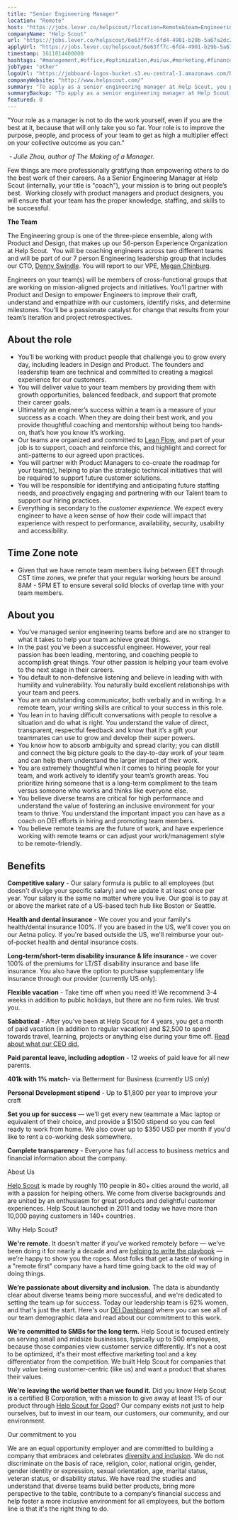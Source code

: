 ```yaml
---
title: "Senior Engineering Manager"
location: "Remote"
host: "https://jobs.lever.co/helpscout/?location=Remote&team=Engineering"
companyName: "Help Scout"
url: "https://jobs.lever.co/helpscout/6e63ff7c-6fd4-4901-b29b-5a67a2dc27f8"
applyUrl: "https://jobs.lever.co/helpscout/6e63ff7c-6fd4-4901-b29b-5a67a2dc27f8/apply"
timestamp: 1611014400000
hashtags: "#management,#office,#optimization,#ui/ux,#marketing,#finance"
jobType: "other"
logoUrl: "https://jobboard-logos-bucket.s3.eu-central-1.amazonaws.com/help-scout"
companyWebsite: "http://www.helpscout.com/"
summary: "To apply as a senior engineering manager at Help Scout, you preferably need to be passionate about leading, mentoring, and coaching people to accomplish great things."
summaryBackup: "To apply as a senior engineering manager at Help Scout, you preferably need to have some knowledge of: #management, #ui/ux, #marketing."
featured: 0
---
```


“Your role as a manager is not to do the work yourself, even if you are the best at it, because that will only take you so far. Your role is to improve the purpose, people, and process of your team to get as high a multiplier effect on your collective outcome as you can.”

 - _Julie Zhou, author of The Making of a Manager._

Few things are more professionally gratifying than empowering others to do the best work of their careers. As a Senior Engineering Manager at Help Scout (internally, your title is "coach"), your mission is to bring out people’s best.  Working closely with product managers and product designers, you will ensure that your team has the proper knowledge, staffing, and skills to be successful. 

**The Team**

The Engineering group is one of the three-piece ensemble, along with Product and Design, that makes up our 56-person Experience Organization at Help Scout.  You will be coaching engineers across two different teams and will be part of our 7 person Engineering leadership group that includes our CTO, [Denny Swindle](https://www.linkedin.com/in/dennyswindle/). You will report to our VPE, [Megan Chinburg](https://www.linkedin.com/in/chinburg/). 

Engineers on your team(s) will be members of cross-functional groups that are working on mission-aligned projects and initiatives. You’ll partner with Product and Design to empower Engineers to improve their craft, understand and empathize with our customers, identify risks, and determine milestones. You’ll be a passionate catalyst for change that results from your team’s iteration and project retrospectives.

## About the role

*   You’ll be working with product people that challenge you to grow every day, including leaders in Design and Product. The founders and leadership team are technical and committed to creating a magical experience for our customers. 
*   You will deliver value to your team members by providing them with growth opportunities, balanced feedback, and support that promote their career goals.
*   Ultimately an engineer’s success within a team is a measure of your success as a coach. When they are doing their best work, and you provide thoughtful coaching and mentorship without being too hands-on, that’s how you know it’s working.
*   Our teams are organized and committed to [Lean Flow](https://thisislean.com/), and part of your job is to support, coach and reinforce this, and highlight and correct for anti-patterns to our agreed upon practices.
*   You will partner with Product Managers to co-create the roadmap for your team(s), helping to plan the strategic technical initiatives that will be required to support future customer solutions.
*   You will be responsible for identifying and anticipating future staffing needs, and proactively engaging and partnering with our Talent team to support our hiring practices.
*   Everything is secondary to the _customer experience_. We expect every engineer to have a keen sense of how their code will impact that experience with respect to performance, availability, security, usability and accessibility.

## Time Zone note

*   Given that we have remote team members living between EET through CST time zones, we prefer that your regular working hours be around 8AM - 5PM ET to ensure several solid blocks of overlap time with your team members.

## About you

*   You’ve managed senior engineering teams before and are no stranger to what it takes to help your team achieve great things.
*   In the past you’ve been a successful engineer. However, your real passion has been leading, mentoring, and coaching people to accomplish great things. Your other passion is helping your team evolve to the next stage in their careers. 
*   You default to non-defensive listening and believe in leading with with humility and vulnerability. You naturally build excellent relationships with your team and peers. 
*   You are an outstanding communicator, both verbally and in writing. In a remote team, your writing skills are critical to your success in this role. 
*   You lean in to having difficult conversations with people to resolve a situation and do what is right. You understand the value of direct, transparent, respectful feedback and know that it’s a gift your teammates can use to grow and develop their super powers. 
*   You know how to absorb ambiguity and spread clarity; you can distill and connect the big picture goals to the day-to-day work of your team and can help them understand the larger impact of their work. 
*   You are extremely thoughtful when it comes to hiring people for your team, and work actively to identify your team’s growth areas. You prioritize hiring someone that is a long-term compliment to the team versus someone who works and thinks like everyone else. 
*   You believe diverse teams are critical for high performance and understand the value of fostering an inclusive environment for your team to thrive. You understand the important impact you can have as a coach on DEI efforts in hiring and promoting team members.
*   You believe remote teams are the future of work, and have experience working with remote teams or can adjust your work/management style to be remote-friendly.

## Benefits

**Competitive salary** - Our salary formula is public to all employees (but doesn't divulge your specific salary) and we update it at least once per year. Your salary is the same no matter where you live. Our goal is to pay at or above the market rate of a US-based tech hub like Boston or Seattle.

**Health and dental insurance** - We cover you and your family's health/dental insurance 100%. If you are based in the US, we'll cover you on our Aetna policy. If you're based outside the US, we'll reimburse your out-of-pocket health and dental insurance costs.

**Long-term/short-term disability insurance & life insurance** - we cover 100% of the premiums for LT/ST disability insurance and base life insurance. You also have the option to purchase supplementary life insurance through our provider (currently US only).

**Flexible vacation** - Take time off when you need it! We recommend 3-4 weeks in addition to public holidays, but there are no firm rules. We trust you.

**Sabbatical** - After you've been at Help Scout for 4 years, you get a month of paid vacation (in addition to regular vacation) and $2,500 to spend towards travel, learning, projects or anything else during your time off. [Read about what our CEO did.](https://www.helpscout.com/blog/sabbatical-from-work/)

**Paid parental leave, including adoption** \- 12 weeks of paid leave for all new parents.

**401k with 1% match**\- via Betterment for Business (currently US only)

**Personal Development stipend** - Up to $1,800 per year to improve your craft

**Set you up for success** — we’ll get every new teammate a Mac laptop or equivalent of their choice, and provide a $1500 stipend so you can feel ready to work from home. We also cover up to $350 USD per month if you'd like to rent a co-working desk somewhere.

**Complete transparency** - Everyone has full access to business metrics and financial information about the company.

About Us

[Help Scout](https://www.helpscout.com/) is made by roughly 110 people in 80+ cities around the world, all with a passion for helping others. We come from diverse backgrounds and are united by an enthusiasm for great products and delightful customer experiences. Help Scout launched in 2011 and today we have more than 10,000 paying customers in 140+ countries.

Why Help Scout?

**We're remote.** It doesn’t matter if you’ve worked remotely before — we’ve been doing it for nearly a decade and are [helping to write the playbook](https://www.helpscout.net/blog/remote-culture/) — we’re happy to show you the ropes. Most folks that get a taste of working in a "remote first" company have a hard time going back to the old way of doing things.

**We’re passionate about diversity and inclusion.** The data is abundantly clear about diverse teams being more successful, and we're dedicated to setting the team up for success. Today our leadership team is 62% women, and that's just the start. Here's our [DEI Dashboard](https://www.helpscout.com/dei/) where you can see all of our team demographic data and read about our commitment to this work.

**We're committed to SMBs for the long term.** Help Scout is focused entirely on serving small and midsize businesses, typically up to 500 employees, because those companies view customer service differently. It's not a cost to be optimized, it's their most effective marketing tool and a key differentiator from the competition. We built Help Scout for companies that truly _value_ being customer-centric (like us) and want a product that shares their values.

**We're leaving the world better than we found it.** Did you know Help Scout is a certified B Corporation, with a mission to give away at least 1% of our product through [Help Scout for Good](https://www.helpscout.com/for-good/)? Our company exists not just to help ourselves, but to invest in our team, our customers, our community, and our environment.

Our commitment to you

We are an equal opportunity employer and are committed to building a company that embraces and celebrates [diversity and inclusion](https://www.helpscout.com/blog/diversity-inclusion-2019/). We do not discriminate on the basis of race, religion, color, national origin, gender, gender identity or expression, sexual orientation, age, marital status, veteran status, or disability status. We have read the studies and understand that diverse teams build better products, bring more perspective to the table, contribute to a company’s financial success and help foster a more inclusive environment for all employees, but the bottom line is that it's the right thing to do.
